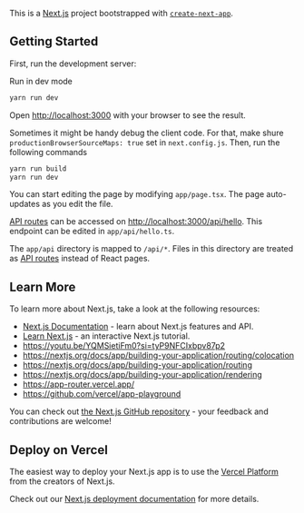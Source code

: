 This is a [Next.js](https://nextjs.org/) project bootstrapped with [`create-next-app`](https://github.com/vercel/next.js/tree/canary/packages/create-next-app).

## Getting Started

First, run the development server:

Run in dev mode

```bash
yarn run dev
```

Open [http://localhost:3000](http://localhost:3000) with your browser to see the result.

Sometimes it might be handy debug the client code. For that, make shure `productionBrowserSourceMaps: true` set in `next.config.js`. Then, run the following commands

```bash
yarn run build
yarn run dev
```

You can start editing the page by modifying `app/page.tsx`. The page auto-updates as you edit the file.

[API routes](https://nextjs.org/docs/app/building-your-application/routing/route-handlers) can be accessed on [http://localhost:3000/api/hello](http://localhost:3000/api/hello). This endpoint can be edited in `app/api/hello.ts`.

The `app/api` directory is mapped to `/api/*`. Files in this directory are treated as [API routes](https://nextjs.org/docs/app/building-your-application/routing/route-handlers) instead of React pages.

## Learn More

To learn more about Next.js, take a look at the following resources:

-   [Next.js Documentation](https://nextjs.org/docs) - learn about Next.js features and API.
-   [Learn Next.js](https://nextjs.org/learn) - an interactive Next.js tutorial.
-   https://youtu.be/YQMSietiFm0?si=tyP9NFCIxbpv87p2
-   https://nextjs.org/docs/app/building-your-application/routing/colocation
-   https://nextjs.org/docs/app/building-your-application/routing
-   https://nextjs.org/docs/app/building-your-application/rendering
-   https://app-router.vercel.app/
-   https://github.com/vercel/app-playground

You can check out [the Next.js GitHub repository](https://github.com/vercel/next.js/) - your feedback and contributions are welcome!

## Deploy on Vercel

The easiest way to deploy your Next.js app is to use the [Vercel Platform](https://vercel.com/new?utm_medium=default-template&filter=next.js&utm_source=create-next-app&utm_campaign=create-next-app-readme) from the creators of Next.js.

Check out our [Next.js deployment documentation](https://nextjs.org/docs/deployment) for more details.


